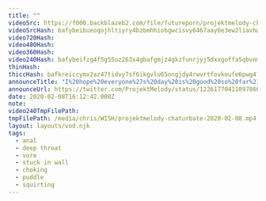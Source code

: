 ```yaml
---
title: ""
videoSrc: https://f000.backblazeb2.com/file/futureporn/projektmelody-chaturbate-2020-02-08.mp4
videoSrcHash: bafybeibueoqojhltiyry4bzbmhhiobgwcisvy6467aay6e3ew2liavhwpi?filename=projektmelody-chaturbate-20200208T161200Z-source.mp4
video720Hash: 
video480Hash: 
video360Hash: 
video240Hash: bafybeifzg4f5g55uz263x4gbafgmjz4gkzfunrjyj5dxxgoffa5qbvnmde?filename=projektmelody-chaturbate-20200208T161200Z-240p.mp4
thinHash: 
thiccHash: bafkreiccymx2az47tidvy7sf6ikgvlu65ongjdy4rwvrtfovkoufe6pwg4?filename=20200208T161200Z-thicc.jpg
announceTitle: "I%20hope%20everyone%27s%20day%20is%20good%20so%20far%21%20Ready%20to%20get%20online%21%21"
announceUrl: https://twitter.com/ProjektMelody/status/1226177041109786625
date: 2020-02-08T16:12:42.000Z
note: 
video240TmpFilePath: 
tmpFilePath: /media/chris/WISH/projektmelody-chaturbate-2020-02-08.mp4
layout: layouts/vod.njk
tags:
  - anal
  - deep throat
  - vore
  - stuck in wall
  - choking
  - puddle
  - squirting
---
```

